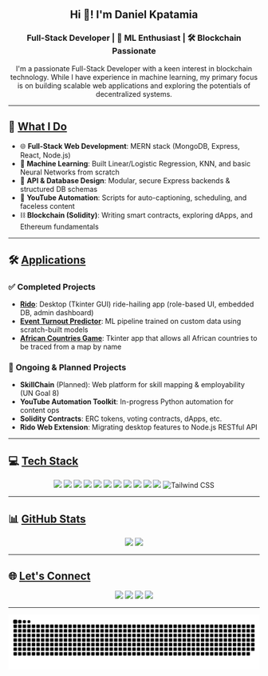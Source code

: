 <h2 align="center">Hi 👋! I'm <strong>Daniel Kpatamia</strong></h2>
<h3 align="center">Full-Stack Developer | 🧠 ML Enthusiast | 🛠️ Blockchain Passionate</h3>

<p align="center">
  I'm a passionate Full-Stack Developer with a keen interest in blockchain technology. 
  While I have experience in machine learning, my primary focus is on building scalable web applications 
  and exploring the potentials of decentralized systems.
</p>

---

## 🧠 <ins>What I Do</ins>

<ul>
  <li>🌐 <strong>Full-Stack Web Development</strong>: MERN stack (MongoDB, Express, React, Node.js)</li>
  <li>🤖 <strong>Machine Learning</strong>: Built Linear/Logistic Regression, KNN, and basic Neural Networks from scratch</li>
  <li>🔐 <strong>API & Database Design</strong>: Modular, secure Express backends & structured DB schemas</li>
  <li>🎥 <strong>YouTube Automation</strong>: Scripts for auto-captioning, scheduling, and faceless content</li>
  <li>⛓️ <strong>Blockchain (Solidity)</strong>: Writing smart contracts, exploring dApps, and Ethereum fundamentals</li>
</ul>

---

## 🛠️ <ins>Applications</ins>

### ✅ <strong>Completed Projects</strong>
<ul>
  <li><strong><a href="https://github.com/Logic-gate-sys/Rido_app">Rido</a></strong>: Desktop (Tkinter GUI) ride-hailing app (role-based UI, embedded DB, admin dashboard)</li>
  <li><strong><a href="https://github.com/Logic-gate-sys/event-turnout-prediction">Event Turnout Predictor</a></strong>: ML pipeline trained on custom data using scratch-built models</li>
  <li><strong><a href="https://github.com/Logic-gate-sys/african-countries-game">African Countries Game</a></strong>: Tkinter app that allows all African countries to be traced from a map by name</li>
</ul>

### 🚧 <strong>Ongoing & Planned Projects</strong>
<ul>
  <li><strong>SkillChain</strong> (Planned): Web platform for skill mapping & employability (UN Goal 8)</li>
  <li><strong>YouTube Automation Toolkit</strong>: In-progress Python automation for content ops</li>
  <li><strong>Solidity Contracts</strong>: ERC tokens, voting contracts, dApps, etc.</li>
  <li><strong>Rido Web Extension</strong>: Migrating desktop features to Node.js RESTful API</li>
</ul>

---

## 💻 <ins>Tech Stack</ins>

<div align="center">
  <img src="https://cdn.jsdelivr.net/gh/devicons/devicon/icons/python/python-original.svg" height="40" />
  <img src="https://cdn.jsdelivr.net/gh/devicons/devicon/icons/java/java-original.svg" height="40" />
  <img src="https://cdn.jsdelivr.net/gh/devicons/devicon/icons/javascript/javascript-original.svg" height="40" />
  <img src="https://cdn.jsdelivr.net/gh/devicons/devicon/icons/react/react-original.svg" height="40" />
  <img src="https://cdn.jsdelivr.net/gh/devicons/devicon/icons/solidity/solidity-original.svg" height="40" />
  <img src="https://cdn.jsdelivr.net/gh/devicons/devicon/icons/nodejs/nodejs-original.svg" height="40" />
  <img src="https://cdn.jsdelivr.net/gh/devicons/devicon/icons/express/express-original.svg" height="40" />
  <img src="https://cdn.jsdelivr.net/gh/devicons/devicon/icons/mysql/mysql-original.svg" height="40" />
  <img src="https://cdn.jsdelivr.net/gh/devicons/devicon/icons/postgresql/postgresql-original.svg" height="40" />
  <img src="https://cdn.jsdelivr.net/gh/devicons/devicon/icons/html5/html5-original.svg" height="40" />
  <img src="https://cdn.jsdelivr.net/gh/devicons/devicon/icons/css3/css3-original.svg" height="40" />
  <img src="https://cdn.jsdelivr.net/gh/simple-icons/simple-icons/icons/tailwindcss.svg" height="40" alt="Tailwind CSS" />
</div>

---

## 📊 <ins>GitHub Stats</ins>

<div align="center">
  <img src="https://github-readme-stats.vercel.app/api?username=Logic-gate-sys&show_icons=true&theme=dracula" height="150" />
  <img src="https://github-readme-stats.vercel.app/api/top-langs?username=Logic-gate-sys&layout=compact&langs_count=10&theme=dracula" height="150" />
</div>

---

## 🌐 <ins>Let's Connect</ins>

<div align="center">
  <a href="https://www.youtube.com/@yourchannel"><img src="https://img.shields.io/badge/Youtube-FF0000?style=for-the-badge&logo=youtube&logoColor=white" /></a>
  <a href="mailto:daniel.kpatamia15@gmail.com"><img src="https://img.shields.io/badge/Gmail-D14836?style=for-the-badge&logo=gmail&logoColor=white" /></a>
  <a href="https://www.linkedin.com/in/daniel-kpatamia-a45558246"><img src="https://img.shields.io/badge/LinkedIn-0077B5?style=for-the-badge&logo=linkedin&logoColor=white" /></a>
  <a href="https://www.credly.com/users/daniel-kpatamia"><img src="https://img.shields.io/badge/Credly-1E5D88?style=for-the-badge&logo=credly&logoColor=white" /></a>
</div>

---

<p align="center">
  <img src="https://raw.githubusercontent.com/Platane/snk/output/github-contribution-grid-snake.svg" alt="Snake animation" />
</p>
